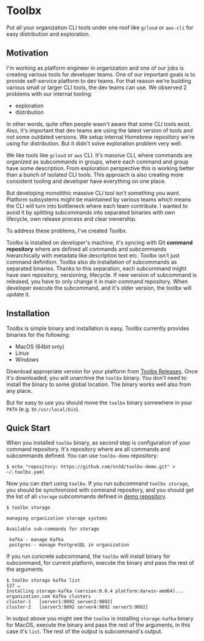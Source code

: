 # Toolbx
Put all your organization CLI tools under one roof like `gcloud` or `aws-cli` for
easy distribution and exploration. 

## Motivation

I'm working as platform engineer in organization and one of our jobs is creating
various tools for developer teams. One of our important goals is to provide 
self-service platform to dev teams. For that reason we're building various small 
or larger CLI tools, the dev teams can use. We observed 2 problems with our 
internal tooling:

- exploration
- distribution

In other words, quite often people wasn't aware that some CLI tools exist. Also, 
it's important that dev teams are using the latest version of tools and not some 
outdated versions. We setup internal Homebrew repository we're using for 
distribution. But it didn't solve exploration problem very well.

We like tools like `gcloud` or `aws` CLI. It's massive CLI, where commands are
organized as subcommands in groups, where each command and group have some 
description. From exploration perspective this is working better than a bunch
of isolated CLI tools. This approach is also creating more consistent tooling 
and developer have everything on one place.  

But developing monolithic massive CLI tool isn't something you want. Platform 
subsystems might be maintained by various teams which means the CLI will turn 
into bottleneck where each team contribute. I wanted to avoid it by splitting 
subcommands into separated binaries with own lifecycle, own release process 
and clear ownership. 

To address these problems, I've created Toolbx. 

Toolbx is installed on developer's machine, it's syncing with Git **command repository** 
where are defined all commands and subcommands hierarchically with metadata like 
description text etc. Toolbx isn't just command definition. Toolbx also do installation 
of subcommands as separated binaries. Thanks to this separation, each subcommand might 
have own repository, versioning, lifecycle. If new version of subcommand is released,
you have to only change it in main command repository. When developer execute
the subcommand, and it's older version, the toolbx will update it.

## Installation

Toolbx is simple binary and installation is easy. Toolbx currently provides 
binaries for the following:

- MacOS (64bit only)
- Linux 
- Windows

Download appropriate version for your platform from [Toolbx Releases](https://github.com/sn3d/toolbx/releases). 
Once it's downloaded, you will unarchive the `toolbx` binary. You don't need 
to install the binary to some global location. The binary works well also from 
any place.

But for easy to use you should move the `toolbx` binary somewhere in your `PATH` 
(e.g. to `/usr/local/bin`).

## Quick Start

When you installed `toolbx` binary, as second step is configuration of your 
command repository. It's repository where are all commands and subcommands 
defined. You can use `toolbx-demo` repository:

```
$ echo "repository: https://github.com/sn3d/toolbx-demo.git" > ~/.toolbx.yaml
```

Now you can start using `toolbx`. If you run subcommand `toolbx storage`, you
should be synchronized with command repository, and you should get 
the list of all `storage` subcommands defined in [demo repository](https://github.com/sn3d/toolbx-demo/tree/main/storage).
```
$ toolbx storage

managing organization storage systems

Available sub-commands for storage

 kafka - manage Kafka
 postgres - manage PostgreSQL in organization
```

If you run concrete subcommand, the `toolbx` will install binary for subcommand, 
for current platform, execute the binary and pass the rest of the arguments.

```
$ toolbx storage kafka list                                                                                                                                                          127 ↵
Installing storage-kafka (version:0.0.4 platform:darwin-amd64)...
organization.com Kafka clusters
cluster-1	[server1:9092 server2:9092]
cluster-2	[server3:9092 server4:9092 server5:9092]
```

In output above you might see the `toolbx` is installing `storage-kafka` binary
for MacOS, execute the binary and pass the rest of the arguments, in this case
it's `list`. The rest of the output is subcommand's output.
